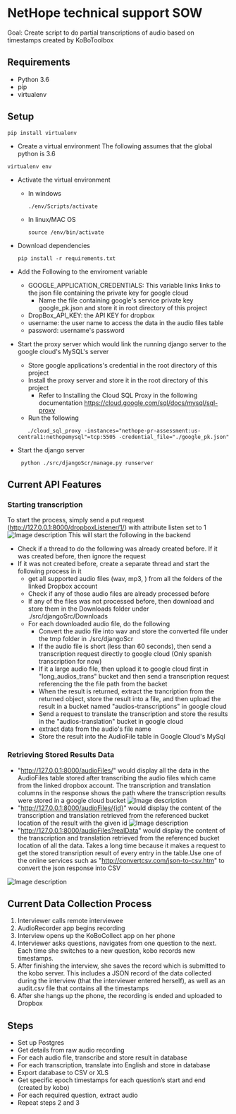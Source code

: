  # NetHope technical support SOW
Goal: Create script to do partial transcriptions of audio based on timestamps created by KoBoToolbox

## Requirements
- Python 3.6
- pip
- virtualenv

## Setup
````
pip install virtualenv
````
- Create a virtual environment
The following assumes that the global python is 3.6
````
virtualenv env
````
- Activate the virtual environment
    - In windows
        ````
        ./env/Scripts/activate
        ````
    - In linux/MAC OS
        ````
        source /env/bin/activate
        ````
- Download dependencies
  ````
  pip install -r requirements.txt
  ````
- Add the Following to the enviroment variable 
    - GOOGLE_APPLICATION_CREDENTIALS: This variable links links to the json file
 containing the private key for google cloud
        * Name the file containing google's service private key google_pk.json and store it in root directory of this project
    - DropBox_API_KEY: the API KEY for dropbox
    - username: the user name to access the data in the audio files table
    - password: username's password
    
- Start the proxy server which would link the running django server to the google cloud's MySQL's server
    - Store google applications's credential in the root directory of this project
    - Install the proxy server and store it in the root directory of this project
        - Refer to Installing the Cloud SQL Proxy in the following documentation https://cloud.google.com/sql/docs/mysql/sql-proxy
    - Run the following
    ```
       ./cloud_sql_proxy -instances="nethope-pr-assessment:us-central1:nethopemysql"=tcp:5505 -credential_file="./google_pk.json"
    ```
- Start the django server
    ```
     python ./src/djangoScr/manage.py runserver
    ```
    
## Current API Features
###  Starting transcription
To start the process, simply send a put request (http://127.0.0.1:8000/dropboxListener/1/) with attribute listen set to 1 
![Image description](./images/process-start.PNG)
This will start the following in the backend
 - Check if a thread to do the following was already created before. If it was created before, then ignore the request
 - If it was not created before, create a separate thread and start the following process in it
    - get all supported audio files (wav, mp3, ) from all the folders of the linked Dropbox account
    - Check if any of those audio files are already processed before
    - If any of the files was not processed before, then download and store them in the Downloads folder under ./src/djangoSrc/Downloads
    - For each downloaded audio file, do the following
        - Convert the audio file into wav and store the converted file under the tmp folder in ./src/djangoScr
        - If the audio file is short (less than 60 seconds), then send a transcription request directly to google cloud (Only spanish transcription for now)
        - If it a large audio file, then upload it to google cloud first in "long_audios_trans" bucket and then send a transcription request referencing the the file path from the backet
        - When the result is returned, extract the trancription from the returned object, store the result into a file, and then upload the result in a bucket named "audios-transcriptions" in google cloud
        - Send a request to translate the transcription and store the results in the "audios-translation" bucket in google cloud
        - extract data from the audio's file name
        - Store the result into the AudioFile table in Google Cloud's MySql

### Retrieving Stored Results Data
- "http://127.0.0.1:8000/audioFiles/" would display all the data in the AudioFiles table stored after 
   transcribing the audio files which came from the linked dropbox account. The transcription and translation columns in
   the response shows the path where the transcription results were stored in a google cloud bucket
![Image description](./images/displaying-all-data.PNG)
-  "http://127.0.0.1:8000/audioFiles/{id}" would display the content of the transcription and translation retrieved from 
     the referenced bucket location of the result with the given id 
  ![Image description](./images/specific-data.PNG)
- "http://127.0.0.1:8000/audioFiles?realData" would display the content of the transcription and translation retrieved from 
     the referenced bucket location of all the data. Takes a long time because it makes a request to get the stored transription result
      of every entry in the table.Use one of the online services such as "http://convertcsv.com/json-to-csv.htm" to convert 
      the json response into CSV 

![Image description](./images/displaying-all-real-data.PNG)

## Current Data Collection Process
1. Interviewer calls remote interviewee
2. AudioRecorder app begins recording
3. Interview opens up the KoBoCollect app on her phone
4. Interviewer asks questions, navigates from one question to the next. Each time she switches to a new question, kobo records new timestamps.
5. After finishing the interview, she saves the record which is submitted to the kobo server. This includes a JSON record of the data collected during the interview (that the interviewer entered herself), as well as an audit.csv file that contains all the timestamps
6. After she hangs up the phone, the recording is ended and uploaded to Dropbox

## Steps
- Set up Postgres
- Get details from raw audio recording
- For each audio file, transcribe and store result in database
- For each transcription, translate into English and store in database
- Export database to CSV or XLS
- Get specific epoch timestamps for each question’s start and end (created by kobo)
- For each required question, extract audio
- Repeat steps 2 and 3